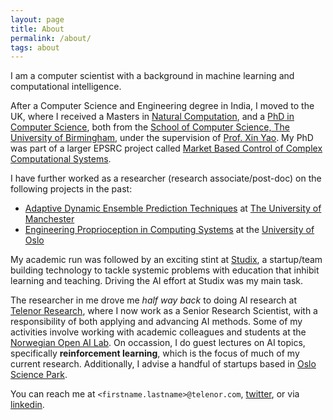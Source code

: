 ```yaml
---
layout: page
title: About
permalink: /about/
tags: about
---
```


I am a computer scientist with a background in machine learning and computational intelligence. 

After a Computer Science and Engineering degree in India, I moved to the UK, where I received a Masters in [Natural Computation](http://www.cs.bham.ac.uk/research/groupings/natural-computation/), and a [PhD in Computer Science](http://etheses.bham.ac.uk/2867/), both from the [School of Computer Science, The University of Birmingham](http://www.cs.bham.ac.uk/), under the supervision of [Prof. Xin Yao](http://www.cs.bham.ac.uk/~xin/). My PhD was part of a larger EPSRC project called [Market Based Control of Complex Computational Systems](https://www.ecs.soton.ac.uk/research/projects/307).

I have further worked as a researcher (research associate/post-doc) on the following projects in the past:
* [Adaptive Dynamic Ensemble Prediction Techniques](http://people.cs.bris.ac.uk/~kovacs/adept//) at [The University of Manchester](http://www.cs.manchester.ac.uk/)
* [Engineering Proprioception in Computing Systems](https://cordis.europa.eu/project/rcn/95042/factsheet/en) at the [University of Oslo](https://www.mn.uio.no/ifi/forskning/grupper/robin/) 

My academic run was followed by an exciting stint at [Studix](https://www.studix.com/), a startup/team building technology to tackle systemic problems with education that inhibit learning and teaching. Driving the AI effort at Studix was my main task.

The researcher in me drove me *half way back* to doing AI research at [Telenor Research](https://www.telenor.com/innovation/research/), where I now work as a Senior Research Scientist, with a responsibility of both applying and advancing AI methods. Some of my activities involve working with academic colleagues and students at the [Norwegian Open AI Lab](https://www.ntnu.edu/web/ailab/). On occassion, I do guest lectures on AI topics, specifically **reinforcement learning**, which is the focus of much of my current research. Additionally, I advise a handful of startups based in [Oslo Science Park](https://www.forskningsparken.no/om-oss/about-oslo-science-park/). 

You can reach me at `<firstname.lastname>@telenor.com`, [twitter](https://twitter.com/boelger), or via [linkedin](https://www.linkedin.com/in/arjun-chandra-6a35b46).

